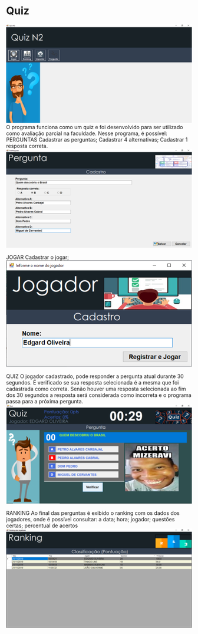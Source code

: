 # Quiz
![Tela Principal](https://github.com/EdgardOliveira/Quiz/blob/master/N2Quiz/imagens/frmPrincipal.png)
O programa funciona como um quiz e foi desenvolvido para ser utilizado como avaliação parcial na faculdade. 
 Nesse programa, é possível:
 PERGUNTAS
  Cadastrar as perguntas;
  Cadastrar 4 alternativas;
  Cadastrar 1 resposta correta.
  ![Cadastro de Perguntas](https://github.com/EdgardOliveira/Quiz/blob/master/N2Quiz/imagens/frmPergunta.png)
 
 JOGAR
  Cadastrar o jogar;
  ![Cadastro de Jogador](https://github.com/EdgardOliveira/Quiz/blob/master/N2Quiz/imagens/frmJogador.png)
 
 QUIZ
  O jogador cadastrado, pode responder a pergunta atual durante 30 segundos.
  É verificado se sua resposta selecionada é a mesma que foi cadastrada como correta. 
  Senão houver uma resposta selecionada ao fim dos 30 segundos a resposta será considerada como incorreta e o programa passa para a próxima pergunta.
  ![Jogo](https://github.com/EdgardOliveira/Quiz/blob/master/N2Quiz/imagens/frmQuizAcertou.png)
 
 RANKING
  Ao final das perguntas é exibido o ranking com os dados dos jogadores, onde é possível consultar:
   a data;
   hora;
   jogador; 
   questões certas;
   percentual de acertos
   ![Tela de Ranking](https://github.com/EdgardOliveira/Quiz/blob/master/N2Quiz/imagens/frmRanking.png)
